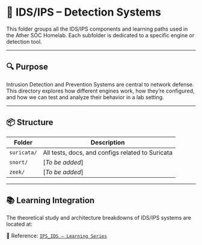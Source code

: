 # 🧠 IDS/IPS – Detection Systems

This folder groups all the IDS/IPS components and learning paths used in the Ather SOC Homelab. Each subfolder is dedicated to a specific engine or detection tool.

---

## 🔍 Purpose

Intrusion Detection and Prevention Systems are central to network defense. This directory explores how different engines work, how they’re configured, and how we can test and analyze their behavior in a lab setting.

---

## 📦 Structure

| Folder       | Description                                      |
|--------------|--------------------------------------------------|
| `suricata/`  | All tests, docs, and configs related to Suricata |
| `snort/`     | [*To be added*]                                  |
| `zeek/`      | [*To be added*]                                  |

---

## 📚 Learning Integration

The theoretical study and architecture breakdowns of IDS/IPS systems are located at:

📄 Reference: [`IPS_IDS – Learning Series`](../../docs/Learning/IPS_IDS/)
